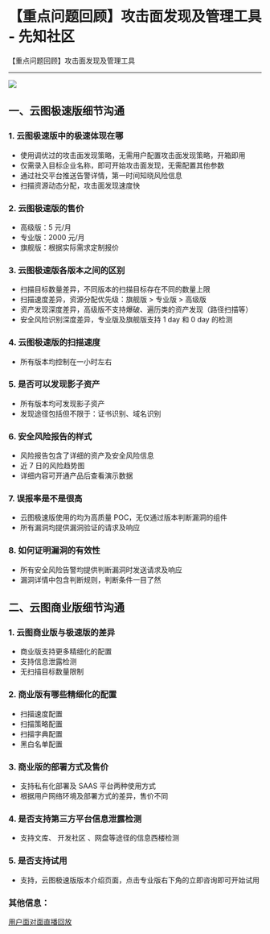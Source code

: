 

# 【重点问题回顾】攻击面发现及管理工具 - 先知社区

【重点问题回顾】攻击面发现及管理工具

- - -

[![](assets/1704859783-f6b113b3d6745dff143c2cfbe24d3d56.gif)](https://ctstack-oss.oss-cn-beijing.aliyuncs.com/blog/8a411ea60d0dd565c380fcaf2a093762.gif)

## 一、云图极速版细节沟通

### 1\. 云图极速版中的极速体现在哪

-   使用调优过的攻击面发现策略，无需用户配置攻击面发现策略，开箱即用
-   仅需录入目标企业名称，即可开始攻击面发现，无需配置其他参数
-   通过社交平台推送告警详情，第一时间知晓风险信息
-   扫描资源动态分配，攻击面发现速度快

### 2\. 云图极速版的售价

-   高级版：5 元/月
-   专业版：2000 元/月
-   旗舰版：根据实际需求定制报价

### 3\. 云图极速版各版本之间的区别

-   扫描目标数量差异，不同版本的扫描目标存在不同的数量上限
-   扫描速度差异，资源分配优先级：旗舰版 > 专业版 > 高级版
-   资产发现深度差异，高级版不支持爆破、遍历类的资产发现（路径扫描等）
-   安全风险识别深度差异，专业版及旗舰版支持 1 day 和 0 day 的检测

### 4\. 云图极速版的扫描速度

-   所有版本均控制在一小时左右

### 5\. 是否可以发现影子资产

-   所有版本均可发现影子资产
-   发现途径包括但不限于：证书识别、域名识别

### 6\. 安全风险报告的样式

-   风险报告包含了详细的资产及安全风险信息
-   近 7 日的风险趋势图
-   详细内容可开通产品后查看演示数据

### 7\. 误报率是不是很高

-   云图极速版使用的均为高质量 POC，无仅通过版本判断漏洞的组件
-   所有漏洞均提供漏洞验证的请求及响应

### 8\. 如何证明漏洞的有效性

-   所有安全风险告警均提供判断漏洞时发送请求及响应
-   漏洞详情中包含判断规则，判断条件一目了然

## 二、云图商业版细节沟通

### 1\. 云图商业版与极速版的差异

-   商业版支持更多精细化的配置
-   支持信息泄露检测
-   无扫描目标数量限制

### 2\. 商业版有哪些精细化的配置

-   扫描速度配置
-   扫描策略配置
-   扫描字典配置
-   黑白名单配置

### 3\. 商业版的部署方式及售价

-   支持私有化部署及 SAAS 平台两种使用方式
-   根据用户网络环境及部署方式的差异，售价不同

### 4\. 是否支持第三方平台信息泄露检测

-   支持文库、 开发社区 、网盘等途径的信息西楼检测

### 5\. 是否支持试用

-   支持，云图极速版版本介绍页面，点击专业版右下角的立即咨询即可开始试用

### 其他信息：

[用户面对面直播回放](https://www.bilibili.com/video/BV1kG411q7Bj)
